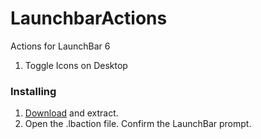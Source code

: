 LaunchbarActions
================

Actions for LaunchBar 6


1. Toggle Icons on Desktop


### Installing

1. [Download](https://github.com/BrettBukowski/LaunchbarActions/archive/master.zip) and extract.
2. Open the .lbaction file. Confirm the LaunchBar prompt.


